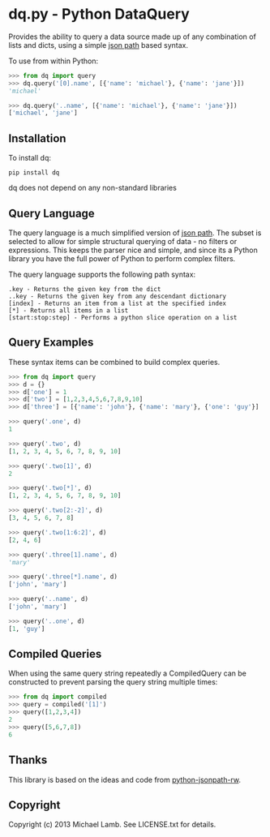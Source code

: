 dq.py - Python DataQuery
=========================
Provides the ability to query a data source made up of any combination
of lists and dicts, using a simple [json path][1] based syntax.

To use from within Python:
```python
>>> from dq import query
>>> dq.query('[0].name', [{'name': 'michael'}, {'name': 'jane'}])
'michael' 

>>> dq.query('..name', [{'name': 'michael'}, {'name': 'jane'}])
['michael', 'jane']
```
Installation
------------
To install dq:
```
pip install dq
```
dq does not depend on any non-standard libraries

Query Language
--------------
The query language is a much simplified version of [json path][1]. The subset
is selected to allow for simple structural querying of data - no filters or 
expressions. This keeps the parser nice and simple, and since its a Python
library you have the full power of Python to perform complex filters.

The query language supports the following path syntax:
```
.key - Returns the given key from the dict
..key - Returns the given key from any descendant dictionary 
[index] - Returns an item from a list at the specified index
[*] - Returns all items in a list
[start:stop:step] - Performs a python slice operation on a list
```

Query Examples
--------------
These syntax items can be combined to build complex queries.
```python
>>> from dq import query
>>> d = {}
>>> d['one'] = 1
>>> d['two'] = [1,2,3,4,5,6,7,8,9,10]
>>> d['three'] = [{'name': 'john'}, {'name': 'mary'}, {'one': 'guy'}]

>>> query('.one', d)
1

>>> query('.two', d)
[1, 2, 3, 4, 5, 6, 7, 8, 9, 10]

>>> query('.two[1]', d)
2

>>> query('.two[*]', d)
[1, 2, 3, 4, 5, 6, 7, 8, 9, 10]

>>> query('.two[2:-2]', d)
[3, 4, 5, 6, 7, 8]

>>> query('.two[1:6:2]', d)
[2, 4, 6]

>>> query('.three[1].name', d)
'mary'

>>> query('.three[*].name', d)
['john', 'mary']

>>> query('..name', d)
['john', 'mary']

>>> query('..one', d)
[1, 'guy']
```

Compiled Queries
----------------
When using the same query string repeatedly a CompiledQuery can be constructed
to prevent parsing the query string multiple times:
```python
>>> from dq import compiled
>>> query = compiled('[1]')
>>> query([1,2,3,4])
2
>>> query([5,6,7,8])
6
```

Thanks
-------
This library is based on the ideas and code from [python-jsonpath-rw][2].

Copyright
---------
Copyright (c) 2013 Michael Lamb. See LICENSE.txt for details.

[1]: http://goessner.net/articles/JsonPath/ "Json Path"
[2]: https://github.com/kennknowles/python-jsonpath-rw "python-jsonpath-rw"
